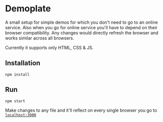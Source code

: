 # Demoplate

A small setup for simple demos for which you don't need to go to an online service. Also when you go for online service you'll have to depend on their browser compatibility. Any changes would directly refresh the browser and works similar across all browsers.

Currently it supports only HTML, CSS & JS.

## Installation
```
npm install
```

## Run
```
npm start
```

Make changes to any file and it'll reflect on every single browser you go to [`localhost:3000`](http://localhost:3000)


